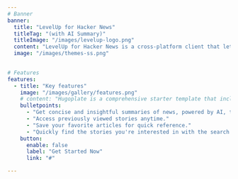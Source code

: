 ```yaml
---
# Banner
banner:
  title: "LevelUp for Hacker News"
  titleTag: "(with AI Summary)"
  titleImage: "/images/levelup-logo.png"
  content: "LevelUp for Hacker News is a cross-platform client that lets you browse the latest news, stories, and comments with ease and features AI-generated news summaries to help you stay informed quickly. Available on both Android and iOS, it’s built with React Native."
  image: "/images/themes-ss.png"
  

# Features
features:
  - title: "Key features"
    image: "/images/gallery/features.png"
    # content: "Hugoplate is a comprehensive starter template that includes everything you need to get started with your Hugo project. What's Included in Hugoplate"
    bulletpoints:
      - "Get concise and insightful summaries of news, powered by AI, to quickly catch up on the latest news."
      - "Access previously viewed stories anytime."
      - "Save your favorite articles for quick reference."
      - "Quickly find the stories you're interested in with the search feature."
    button:
      enable: false
      label: "Get Started Now"
      link: "#"

---
```

